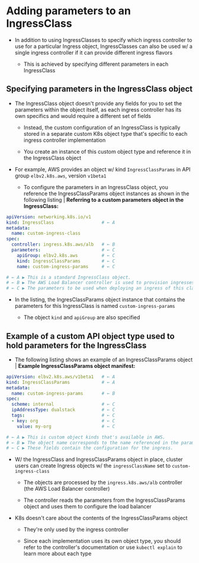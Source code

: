 # Adding parameters to an IngressClass

* In addition to using IngressClasses to specify which ingress controller to use for a particular Ingress object, IngressClasses can also be used w/ a single ingress controller if it can provide different ingress flavors

  * This is achieved by specifying different parameters in each IngressClass

## Specifying parameters in the IngressClass object

* The IngressClass object doesn't provide any fields for you to set the parameters within the object itself, as each ingress controller has its own specifics and would require a different set of fields

  * Instead, the custom configuration of an IngressClass is typically stored in a separate custom K8s object type that's specific to each ingress controller implementation

  * You create an instance of this custom object type and reference it in the IngressClass object

* For example, AWS provides an object w/ kind `IngressClassParams` in API group `elbv2.k8s.aws`, version `v1beta1`

  * To configure the parameters in an IngressClass object, you reference the IngressClassParams object instances as shown in the following listing | **Referring to a custom parameters object in the IngressClass:**

```yaml
apiVersion: networking.k8s.io/v1
kind: IngressClass                  # ← A
metadata:
  name: custom-ingress-class
spec:
  controller: ingress.k8s.aws/alb   # ← B
  parameters:                       # ← C
    apiGroup: elbv2.k8s.aws         # ← C
    kind: IngressClassParams        # ← C
    name: custom-ingress-params     # ← C

# ← A ▶︎ This is a standard IngressClass object.
# ← B ▶︎ The AWS Load Balancer controller is used to provision ingresses of this class.
# ← C ▶︎ The parameters to be used when deploying an ingress of this class are stored in the IngressClassParams object named custom-ingress-params.
```

* In the listing, the IngresClassParams object instance that contains the parameters for this IngressClass is named `custom-ingress-params`

  * The object `kind` and `apiGroup` are also specified

## Example of a custom API object type used to hold parameters for the IngressClass

* The following listing shows an example of an IngressClassParams object | **Example IngressClassParams object manifest:**

```yaml
apiVersion: elbv2.k8s.aws/v1beta1   # ← A
kind: IngressClassParams            # ← A
metadata:
  name: custom-ingress-params       # ← B
spec:
  scheme: internal                  # ← C
  ipAddressType: dualstack          # ← C
  tags:                             # ← C
  - key: org                        # ← C
    value: my-org                   # ← C

# ← A ▶︎ This is custom object kinds that's available in AWS.
# ← B ▶︎ The object name corresponds to the name referenced in the parameter field of the IngressClass object.
# ← C ▶︎ These fields contain the configuration for the ingress.
```

* W/ the IngressClass and IngressClassParams object in place, cluster users can create Ingress objects w/ the `ingressClassName` set to `custom-ingress-class`

  * The objects are processed by the `ingress.k8s.aws/alb` controller (the AWS Load Balancer controller)

  * The controller reads the parameters from the IngressClassParams object and uses them to configure the load balancer

* K8s doesn't care about the contents of the IngressClassParams object

  * They're only used by the ingress controller

  * Since each implementation uses its own object type, you should refer to the controller's documentation or use `kubectl explain` to learn more about each type
